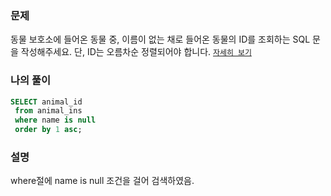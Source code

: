 ### 문제
동물 보호소에 들어온 동물 중, 이름이 없는 채로 들어온 동물의 ID를 조회하는 SQL 문을 작성해주세요. 단, ID는 오름차순 정렬되어야 합니다. [`자세히 보기`](https://programmers.co.kr/learn/courses/30/lessons/59039)

### 나의 풀이
```sql
SELECT animal_id
 from animal_ins
 where name is null
 order by 1 asc;
```

### 설명
where절에 name is null 조건을 걸어 검색하였음.